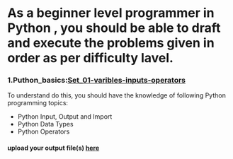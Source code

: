 # As a beginner level programmer in Python , you should be able to draft and execute the problems given in order as per difficulty lavel.

### 1.Puthon_basics:[Set_01-varibles-inputs-operators](https://github.com/satyaki94/-Python_Program_for_fundamentals/blob/master/EIE-Set-01-Variable_input_output.md)
To understand do this, you should have the knowledge of following Python programming topics:
* Python Input, Output and Import
* Python Data Types
* Python Operators
#### upload your output file(s) [here](https://github.com/satyaki94/-Python_Program_for_fundamentals/tree/master/Program%20Repository/Set-01-Variable_input_output)
